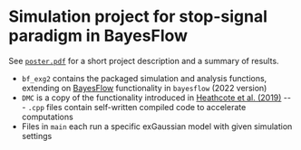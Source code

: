 # Simulation project for stop-signal paradigm in BayesFlow
See [`poster.pdf`](https://github.com/levolz/BayesFlow_simulations/blob/main/poster.pdf) for a short project description and a summary of results.

- `bf_exg2` contains the packaged simulation and analysis functions, extending on [BayesFlow](https://bayesflow.org/) functionality in `bayesflow` (2022 version)
- `DMC` is a copy of the functionality introduced in [Heathcote et al. (2019)](https://doi.org/10.3758/s13428-018-1067-y) --- `.cpp` files contain self-written compiled code to accelerate computations
- Files in `main` each run a specific exGaussian model with given simulation settings
